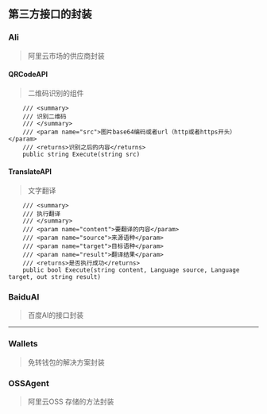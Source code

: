 ﻿## 第三方接口的封装

### Ali
> 阿里云市场的供应商封装

#### QRCodeAPI
> 二维码识别的组件

```
    /// <summary>
    /// 识别二维码
    /// </summary>
    /// <param name="src">图片base64编码或者url（http或者https开头）</param>
    /// <returns>识别之后的内容</returns>
    public string Execute(string src)
```

#### TranslateAPI
> 文字翻译

```
    /// <summary>
    /// 执行翻译
    /// </summary>
    /// <param name="content">要翻译的内容</param>
    /// <param name="source">来源语种</param>
    /// <param name="target">目标语种</param>
    /// <param name="result">翻译结果</param>
    /// <returns>是否执行成功</returns>
    public bool Execute(string content, Language source, Language target, out string result)
```

### BaiduAI
> 百度AI的接口封装

---

### Wallets
> 免转钱包的解决方案封装


### OSSAgent
> 阿里云OSS 存储的方法封装

